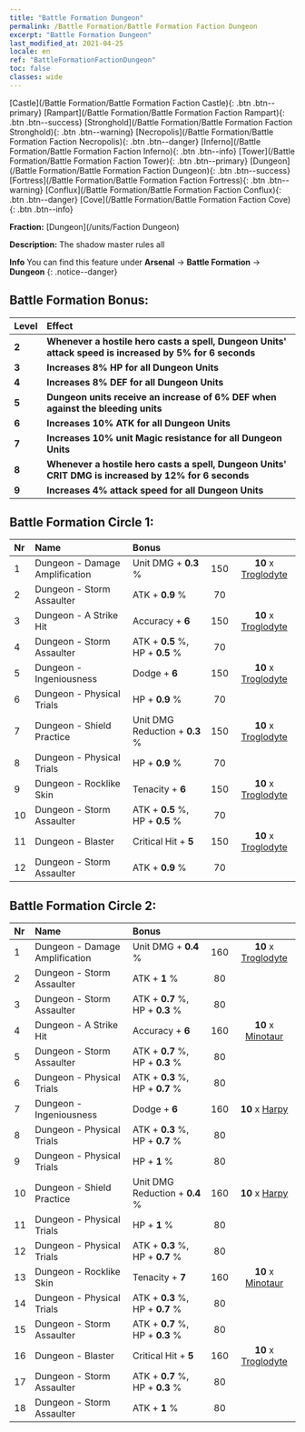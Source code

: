 ```yaml
---
title: "Battle Formation Dungeon"
permalink: /Battle Formation/Battle Formation Faction Dungeon
excerpt: "Battle Formation Dungeon"
last_modified_at: 2021-04-25
locale: en
ref: "BattleFormationFactionDungeon"
toc: false
classes: wide
---
```

 [Castle](/Battle Formation/Battle Formation Faction Castle){: .btn .btn--primary} [Rampart](/Battle Formation/Battle Formation Faction Rampart){: .btn .btn--success} [Stronghold](/Battle Formation/Battle Formation Faction Stronghold){: .btn .btn--warning} [Necropolis](/Battle Formation/Battle Formation Faction Necropolis){: .btn .btn--danger} [Inferno](/Battle Formation/Battle Formation Faction Inferno){: .btn .btn--info} [Tower](/Battle Formation/Battle Formation Faction Tower){: .btn .btn--primary} [Dungeon](/Battle Formation/Battle Formation Faction Dungeon){: .btn .btn--success} [Fortress](/Battle Formation/Battle Formation Faction Fortress){: .btn .btn--warning} [Conflux](/Battle Formation/Battle Formation Faction Conflux){: .btn .btn--danger} [Cove](/Battle Formation/Battle Formation Faction Cove){: .btn .btn--info} 

  **Fraction:** [Dungeon](/units/Faction Dungeon)

  **Description:** The shadow master rules all

**Info** You can find this feature under **Arsenal** -> **Battle Formation** -> **Dungeon** 
{: .notice--danger}

## Battle Formation Bonus:

  | Level |         Effect        |
  |:------|:---------------------|
  | **2** | **Whenever a hostile hero casts a spell, Dungeon Units' attack speed is increased by 5% for 6 seconds** |
  | **3** | **Increases 8% HP for all Dungeon Units** |
  | **4** | **Increases 8% DEF for all Dungeon Units** |
  | **5** | **Dungeon units receive an increase of 6% DEF when against the bleeding units** |
  | **6** | **Increases 10% ATK for all Dungeon Units** |
  | **7** | **Increases 10% unit Magic resistance for all Dungeon Units** |
  | **8** | **Whenever a hostile hero casts a spell, Dungeon Units' CRIT DMG is increased by 12% for 6 seconds** |
  | **9** | **Increases 4% attack speed for all Dungeon Units** |

## Battle Formation Circle 1:

  |  Nr  |  Name   |  Bonus  | <i class="fas fa-flask"/>  |  <i class="fab fa-optin-monster"/> |
  |:-----|:--------------------|:---------|:-----------------:|:----------------:|
  | 1 | Dungeon - Damage Amplification | Unit DMG + **0.3** % | 150 |  **10** x [Troglodyte](/units/Troglodyte) |
  | 2 | Dungeon - Storm Assaulter | ATK + **0.9** % | 70 |   |
  | 3 | Dungeon - A Strike Hit | Accuracy + **6**  | 150 |  **10** x [Troglodyte](/units/Troglodyte) |
  | 4 | Dungeon - Storm Assaulter | ATK + **0.5** %, HP + **0.5** % | 70 |   |
  | 5 | Dungeon - Ingeniousness | Dodge + **6**  | 150 |  **10** x [Troglodyte](/units/Troglodyte) |
  | 6 | Dungeon - Physical Trials | HP + **0.9** % | 70 |   |
  | 7 | Dungeon - Shield Practice | Unit DMG Reduction + **0.3** % | 150 |  **10** x [Troglodyte](/units/Troglodyte) |
  | 8 | Dungeon - Physical Trials | HP + **0.9** % | 70 |   |
  | 9 | Dungeon - Rocklike Skin | Tenacity + **6**  | 150 |  **10** x [Troglodyte](/units/Troglodyte) |
  | 10 | Dungeon - Storm Assaulter | ATK + **0.5** %, HP + **0.5** % | 70 |   |
  | 11 | Dungeon - Blaster | Critical Hit + **5**  | 150 |  **10** x [Troglodyte](/units/Troglodyte) |
  | 12 | Dungeon - Storm Assaulter | ATK + **0.9** % | 70 |   |
  


## Battle Formation Circle 2:

  |  Nr  |  Name   |  Bonus  | <i class="fas fa-flask"/>  |  <i class="fab fa-optin-monster"/> |
  |:-----|:--------------------|:---------|:-----------------:|:----------------:|
  | 1 | Dungeon - Damage Amplification | Unit DMG + **0.4** % | 160 |  **10** x [Troglodyte](/units/Troglodyte) |
  | 2 | Dungeon - Storm Assaulter | ATK + **1** % | 80 |   |
  | 3 | Dungeon - Storm Assaulter | ATK + **0.7** %, HP + **0.3** % | 80 |   |
  | 4 | Dungeon - A Strike Hit | Accuracy + **6**  | 160 |  **10** x [Minotaur](/units/Minotaur) |
  | 5 | Dungeon - Storm Assaulter | ATK + **0.7** %, HP + **0.3** % | 80 |   |
  | 6 | Dungeon - Physical Trials | ATK + **0.3** %, HP + **0.7** % | 80 |   |
  | 7 | Dungeon - Ingeniousness | Dodge + **6**  | 160 |  **10** x [Harpy](/units/Harpy) |
  | 8 | Dungeon - Physical Trials | ATK + **0.3** %, HP + **0.7** % | 80 |   |
  | 9 | Dungeon - Physical Trials | HP + **1** % | 80 |   |
  | 10 | Dungeon - Shield Practice | Unit DMG Reduction + **0.4** % | 160 |  **10** x [Harpy](/units/Harpy) |
  | 11 | Dungeon - Physical Trials | HP + **1** % | 80 |   |
  | 12 | Dungeon - Physical Trials | ATK + **0.3** %, HP + **0.7** % | 80 |   |
  | 13 | Dungeon - Rocklike Skin | Tenacity + **7**  | 160 |  **10** x [Minotaur](/units/Minotaur) |
  | 14 | Dungeon - Physical Trials | ATK + **0.3** %, HP + **0.7** % | 80 |   |
  | 15 | Dungeon - Storm Assaulter | ATK + **0.7** %, HP + **0.3** % | 80 |   |
  | 16 | Dungeon - Blaster | Critical Hit + **5**  | 160 |  **10** x [Troglodyte](/units/Troglodyte) |
  | 17 | Dungeon - Storm Assaulter | ATK + **0.7** %, HP + **0.3** % | 80 |   |
  | 18 | Dungeon - Storm Assaulter | ATK + **1** % | 80 |   |
  

